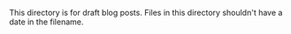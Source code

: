 This directory is for draft blog posts.  Files in this directory shouldn't have a date in the filename.
